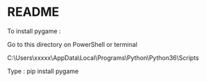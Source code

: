 # README

To install pygame : 

Go to this directory on PowerShell or terminal

C:\Users\xxxxx\AppData\Local\Programs\Python\Python36\Scripts

Type : pip install pygame
